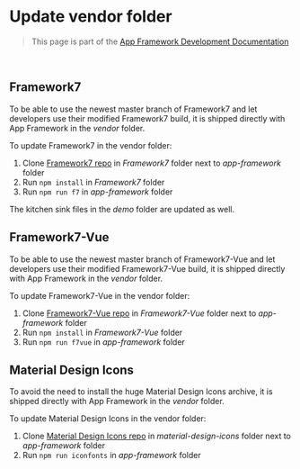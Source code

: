 # Update vendor folder

> This page is part of the [App Framework Development Documentation](../DEVELOPMENT.md)

<br />

## Framework7

To be able to use the newest master branch of Framework7 and let developers use their modified Framework7 build, it is shipped directly with App Framework in the *vendor* folder.

To update Framework7 in the vendor folder:

1. Clone [Framework7 repo](https://github.com/nolimits4web/Framework7) in *Framework7* folder next to *app-framework* folder
2. Run `npm install` in *Framework7* folder
3. Run `npm run f7` in *app-framework* folder

The kitchen sink files in the *demo* folder are updated as well. 

## Framework7-Vue

To be able to use the newest master branch of Framework7-Vue and let developers use their modified Framework7-Vue build, it is shipped directly with App Framework in the *vendor* folder.

To update Framework7-Vue in the vendor folder:

1. Clone [Framework7-Vue repo](https://github.com/nolimits4web/Framework7-Vue) in *Framework7-Vue* folder next to *app-framework* folder
2. Run `npm install` in *Framework7-Vue* folder
3. Run `npm run f7vue` in *app-framework* folder

## Material Design Icons

To avoid the need to install the huge Material Design Icons archive, it is shipped directly with App Framework in the *vendor* folder.

To update Material Design Icons in the vendor folder:

1. Clone [Material Design Icons repo](https://github.com/google/material-design-icons) in *material-design-icons* folder next to *app-framework* folder
2. Run `npm run iconfonts` in *app-framework* folder
